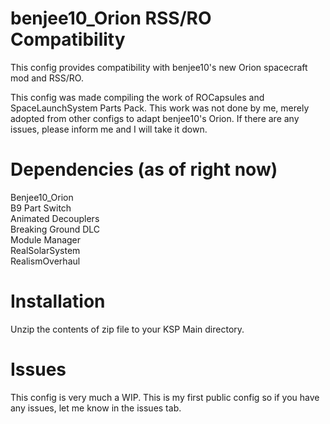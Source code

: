 # benjee10_Orion RSS/RO Compatibility
This config provides compatibility with benjee10's new Orion spacecraft mod and RSS/RO.

This config was made compiling the work of ROCapsules and SpaceLaunchSystem Parts Pack. This work was not done by me, merely adopted from other configs to adapt benjee10's Orion. If there are any issues, please inform me and I will take it down.

# Dependencies (as of right now)
Benjee10_Orion  
B9 Part Switch  
Animated Decouplers  
Breaking Ground DLC  
Module Manager  
RealSolarSystem  
RealismOverhaul  

# Installation
Unzip the contents of zip file to your KSP Main directory.

# Issues
This config is very much a WIP. This is my first public config so if you have any issues, let me know in the issues tab. 
